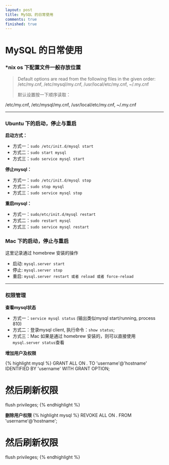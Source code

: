 ```yaml
---
layout: post
title: MySQL 的日常使用
comments: true
finished: true
---
```




# MySQL 的日常使用

### *nix os 下配置文件一般存放位置

> Default options are read from the following files in the given order:
/etc/my.cnf, /etc/mysql/my.cnf, /usr/local/etc/my.cnf, ~/.my.cnf
>
> 默认设置按一下顺序读取：
> 
/etc/my.cnf, /etc/mysql/my.cnf, /usr/local/etc/my.cnf, ~/.my.cnf

---

### Ubuntu 下的启动，停止与重启

**启动方式：**

 - 方式一：`sudo /etc/init.d/mysql start`
 - 方式二：`sudo start mysql`
 - 方式三：`sudo service mysql start`

**停止mysql：**

 - 方式一：`sudo /etc/init.d/mysql stop`
 - 方式二：`sudo stop mysql`
 - 方式三：`sudo service mysql stop`

**重启mysql：**

 - 方式一：`sudo/etc/init.d/mysql restart`
 - 方式二：`sudo restart mysql`
 - 方式三：`sudo service mysql restart`

### Mac 下的启动，停止与重启

这里记录通过 homebrew 安装的操作

* 启动: `mysql.server start`
* 停止: `mysql.server stop`
* 重启: `mysql.server restart 或者 reload 或者 force-reload`

---
### 权限管理
**查看mysql状态**

 - 方式一：`service mysql status` (输出类似mysql start/running, process 810)
 - 方式二：登录mysql client, 执行命令：`show status`;
 - 方式三：Mac 如果是通过 homebrew 安装的，则可以直接使用 `mysql.server status`查看

**增加用户及权限**

{% highlight mysql %}
GRANT ALL ON *.* TO 'username'@'hostname' IDENTIFIED BY 'username' WITH GRANT OPTION;
# 然后刷新权限
flush privileges;
{% endhighlight %}

**删除用户权限**
{% highlight mysql %}
REVOKE ALL ON *.* FROM 'username'@'hostname';
# 然后刷新权限
flush privileges;
{% endhighlight %}
